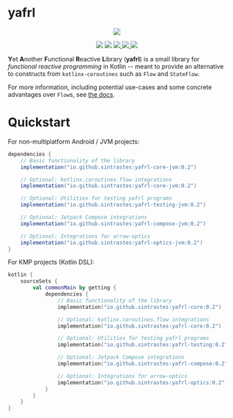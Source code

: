 # yafrl

<p align="center">
  <img src="https://avatars.githubusercontent.com/u/205696199?s=216&v=4"/>
</p>

<p align="center">
<img src="https://img.shields.io/badge/version-0.1-purple)"/>
<img src="https://img.shields.io/badge/kotlin-2.1.10-blue"/>
<a href="https://codecov.io/github/Sintrastes/yafrl">
  <img src="https://codecov.io/github/Sintrastes/yafrl/graph/badge.svg?token=2A1XMWGOSH"/>
</a>
<a href="https://github.com/Sintrastes/yafrl/actions/workflows/gradle.yml">
  <img src="https://github.com/Sintrastes/yafrl/actions/workflows/gradle.yml/badge.svg"/>
</a>
<a href="https://sintrastes.github.io/yafrl/">
 <img src="https://img.shields.io/badge/Documentation-2403fc"/>
</a>
</p>

**Y**et **A**nother **F**unctional **R**eactive **L**ibrary (**yafrl**) is a small library for _functional reactive programming_ in Kotlin -- meant to provide an alternative
 to constructs from `kotlinx-coroutines` such as `Flow` and `StateFlow`.

For more information, including potential use-cases and some concrete advantages over `Flow`s, see [the docs](https://sintrastes.github.io/yafrl/).

# Quickstart

For non-multiplatform Android / JVM projects:

```groovy
dependencies {
    // Basic functionality of the library
    implementation("io.github.sintrastes:yafrl-core-jvm:0.2")

    // Optional: kotlinx.coroutines.flow integrations
    implementation("io.github.sintrastes:yafrl-core-jvm:0.2")

    // Optional: Utilities for testing yafrl programs
    implementation("io.github.sintrastes:yafrl-testing-jvm:0.2")

    // Optional: Jetpack Compose integrations
    implementation("io.github.sintrastes:yafrl-compose-jvm:0.2")

    // Optional: Integrations for arrow-optics
    implementation("io.github.sintrastes:yafrl-optics-jvm:0.2")
}
```

For KMP projects (Kotlin DSL): 

```kotlin
kotlin {
    sourceSets {
        val commonMain by getting {
            dependencies {
                // Basic functionality of the library
                implementation("io.github.sintrastes:yafrl-core:0.2")

                // Optional: kotlinx.coroutines.flow integrations
                implementation("io.github.sintrastes:yafrl-core:0.2")

                // Optional: Utilities for testing yafrl programs
                implementation("io.github.sintrastes:yafrl-testing:0.2")

                // Optional: Jetpack Compose integrations
                implementation("io.github.sintrastes:yafrl-compose:0.2")

                // Optional: Integrations for arrow-optics
                implementation("io.github.sintrastes:yafrl-optics:0.2")
            }
        }
    }
}
```
